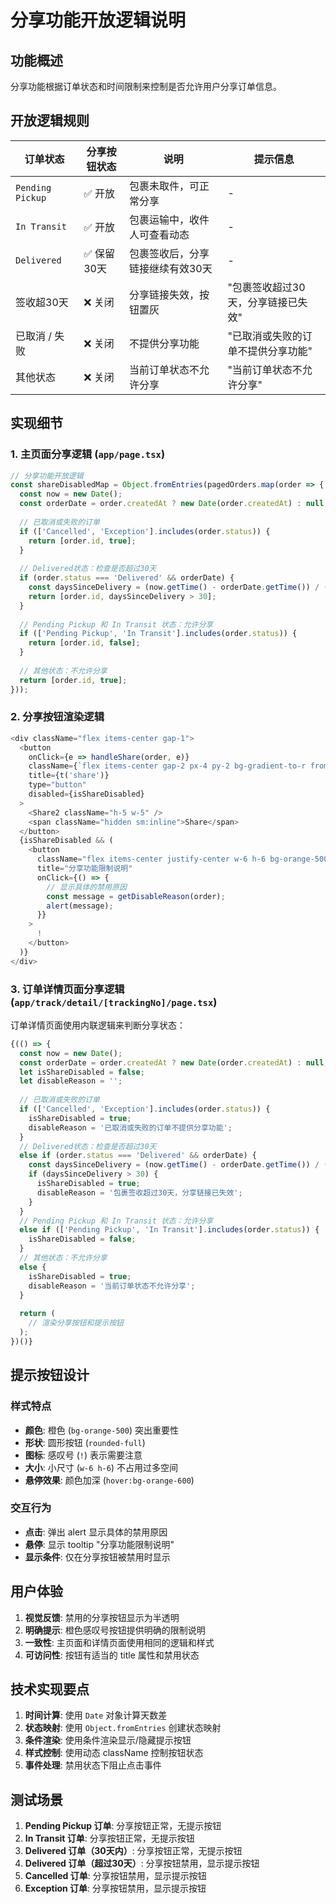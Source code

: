 # 分享功能开放逻辑说明

## 功能概述
分享功能根据订单状态和时间限制来控制是否允许用户分享订单信息。

## 开放逻辑规则

| 订单状态 | 分享按钮状态 | 说明 | 提示信息 |
|---------|-------------|------|----------|
| `Pending Pickup` | ✅ 开放 | 包裹未取件，可正常分享 | - |
| `In Transit` | ✅ 开放 | 包裹运输中，收件人可查看动态 | - |
| `Delivered` | ✅ 保留30天 | 包裹签收后，分享链接继续有效30天 | - |
| 签收超30天 | ❌ 关闭 | 分享链接失效，按钮置灰 | "包裹签收超过30天，分享链接已失效" |
| 已取消 / 失败 | ❌ 关闭 | 不提供分享功能 | "已取消或失败的订单不提供分享功能" |
| 其他状态 | ❌ 关闭 | 当前订单状态不允许分享 | "当前订单状态不允许分享" |

## 实现细节

### 1. 主页面分享逻辑 (`app/page.tsx`)

```javascript
// 分享功能开放逻辑
const shareDisabledMap = Object.fromEntries(pagedOrders.map(order => {
  const now = new Date();
  const orderDate = order.createdAt ? new Date(order.createdAt) : null;
  
  // 已取消或失败的订单
  if (['Cancelled', 'Exception'].includes(order.status)) {
    return [order.id, true];
  }
  
  // Delivered状态：检查是否超过30天
  if (order.status === 'Delivered' && orderDate) {
    const daysSinceDelivery = (now.getTime() - orderDate.getTime()) / (1000 * 60 * 60 * 24);
    return [order.id, daysSinceDelivery > 30];
  }
  
  // Pending Pickup 和 In Transit 状态：允许分享
  if (['Pending Pickup', 'In Transit'].includes(order.status)) {
    return [order.id, false];
  }
  
  // 其他状态：不允许分享
  return [order.id, true];
}));
```

### 2. 分享按钮渲染逻辑

```javascript
<div className="flex items-center gap-1">
  <button
    onClick={e => handleShare(order, e)}
    className={`flex items-center gap-2 px-4 py-2 bg-gradient-to-r from-green-600 to-green-700 text-white rounded-lg hover:from-green-700 hover:to-green-800 transition-all duration-200 shadow-xl hover:shadow-2xl transform hover:scale-105 border-0 outline-none font-semibold share-btn ${isShareDisabled ? 'opacity-50 cursor-not-allowed pointer-events-none' : ''}`}
    title={t('share')}
    type="button"
    disabled={isShareDisabled}
  >
    <Share2 className="h-5 w-5" />
    <span className="hidden sm:inline">Share</span>
  </button>
  {isShareDisabled && (
    <button
      className="flex items-center justify-center w-6 h-6 bg-orange-500 text-white rounded-full shadow-lg hover:bg-orange-600 transition-colors text-xs font-bold"
      title="分享功能限制说明"
      onClick={() => {
        // 显示具体的禁用原因
        const message = getDisableReason(order);
        alert(message);
      }}
    >
      !
    </button>
  )}
</div>
```

### 3. 订单详情页面分享逻辑 (`app/track/detail/[trackingNo]/page.tsx`)

订单详情页面使用内联逻辑来判断分享状态：

```javascript
{(() => {
  const now = new Date();
  const orderDate = order.createdAt ? new Date(order.createdAt) : null;
  let isShareDisabled = false;
  let disableReason = '';
  
  // 已取消或失败的订单
  if (['Cancelled', 'Exception'].includes(order.status)) {
    isShareDisabled = true;
    disableReason = '已取消或失败的订单不提供分享功能';
  }
  // Delivered状态：检查是否超过30天
  else if (order.status === 'Delivered' && orderDate) {
    const daysSinceDelivery = (now.getTime() - orderDate.getTime()) / (1000 * 60 * 60 * 24);
    if (daysSinceDelivery > 30) {
      isShareDisabled = true;
      disableReason = '包裹签收超过30天，分享链接已失效';
    }
  }
  // Pending Pickup 和 In Transit 状态：允许分享
  else if (['Pending Pickup', 'In Transit'].includes(order.status)) {
    isShareDisabled = false;
  }
  // 其他状态：不允许分享
  else {
    isShareDisabled = true;
    disableReason = '当前订单状态不允许分享';
  }
  
  return (
    // 渲染分享按钮和提示按钮
  );
})()}
```

## 提示按钮设计

### 样式特点
- **颜色**: 橙色 (`bg-orange-500`) 突出重要性
- **形状**: 圆形按钮 (`rounded-full`)
- **图标**: 感叹号 (`!`) 表示需要注意
- **大小**: 小尺寸 (`w-6 h-6`) 不占用过多空间
- **悬停效果**: 颜色加深 (`hover:bg-orange-600`)

### 交互行为
- **点击**: 弹出 alert 显示具体的禁用原因
- **悬停**: 显示 tooltip "分享功能限制说明"
- **显示条件**: 仅在分享按钮被禁用时显示

## 用户体验

1. **视觉反馈**: 禁用的分享按钮显示为半透明
2. **明确提示**: 橙色感叹号按钮提供明确的限制说明
3. **一致性**: 主页面和详情页面使用相同的逻辑和样式
4. **可访问性**: 按钮有适当的 title 属性和禁用状态

## 技术实现要点

1. **时间计算**: 使用 `Date` 对象计算天数差
2. **状态映射**: 使用 `Object.fromEntries` 创建状态映射
3. **条件渲染**: 使用条件渲染显示/隐藏提示按钮
4. **样式控制**: 使用动态 className 控制按钮状态
5. **事件处理**: 禁用状态下阻止点击事件

## 测试场景

1. **Pending Pickup 订单**: 分享按钮正常，无提示按钮
2. **In Transit 订单**: 分享按钮正常，无提示按钮
3. **Delivered 订单（30天内）**: 分享按钮正常，无提示按钮
4. **Delivered 订单（超过30天）**: 分享按钮禁用，显示提示按钮
5. **Cancelled 订单**: 分享按钮禁用，显示提示按钮
6. **Exception 订单**: 分享按钮禁用，显示提示按钮 